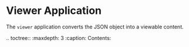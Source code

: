 Viewer Application
==================

The ``viewer`` application converts the JSON object into a viewable content.

.. toctree::
   :maxdepth: 3
   :caption: Contents:
